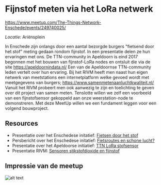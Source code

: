 # Fijnstof meten via het LoRa netwerk
https://www.meetup.com/The-Things-Network-Enschede/events/249740025/

*Locatie:* Ariënsplein

In Enschede zijn onlangs door een aantal bezorgde burgers "fietsend door het stof" meting gedaan rondom fijnstof. In een presentatie delen ze hun ervaringen met ons. De TTN-community in Apeldoorn is eind 2017 begonnen met het bouwen van fijnstof-LoRa nodes en ontsluit die via de site https://apeldoornindata.nl/ Een van de Apeldoornse TTN-community leden vertelt over hun ervaring. Bij het RIVM heeft men naast hun eigen netwerk van meetstations een internetplatform welke gevoed wordt met meetgegevens van burgers; https://www.samenmetenaanluchtkwaliteit.nl/ Vanuit het RIVM probeert men ook aanwezig te zijn en toelichting te geven over dit project van samen meten. Tenslotte willen we zelf een voorbeeld van een fijnstofsensor gekoppeld aan onze weerstation-node te demonstreren. Met deze MeetUp willen we een fundament leggen voor een volgend bouwproject.


## Resources
* Presentatie over het Enschedese initatief: [Fietsen door het stof](https://github.com/TTNEnschede/documentation/blob/master/meetup/20180418%20-%20Bouw%20je%20eigen%20weerstation/20180418%20-%20Bouw%20je%20eigen%20weerstation%20workshop!.pdf)
* Persbericht over het Enschedese initatief: [Fietsroutes en schone lucht?](https://github.com/TTNEnschede/documentation/blob/master/meetup/20180418%20-%20Bouw%20je%20eigen%20weerstation/20180418%20-%20Bouw%20je%20eigen%20weerstation%20workshop!.pdf)
* Presentatie over het Apeldoorse initiatief: [TTN LoRa stofsensor](https://github.com/TTNEnschede/documentation/blob/master/meetup/20180418%20-%20Bouw%20je%20eigen%20weerstation/20180418%20-%20Workshop%20instructions%20-%20Build%20your%20own%20weather%20station%20workshop!.pdf)
* Presentatie RIVM: [Sensoren stikstofdioxide en fijnstof](https://github.com/TTNEnschede/documentation/blob/master/meetup/20180418%20-%20Bouw%20je%20eigen%20weerstation/20180418%20-%20Workshop%20instructies%20-%20Bouw%20je%20eigen%20weerstation%20workshop!.pdf)

## Impressie van de meetup
![alt text](https://github.com/TTNEnschede/documentation/blob/master/meetup/20180418%20-%20Bouw%20je%20eigen%20weerstation/20180530%20-%20Impression.jpg "Fijne stof")
